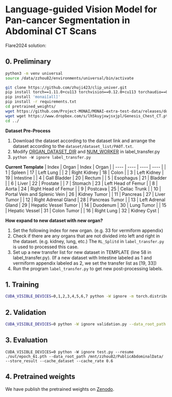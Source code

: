 # Language-guided Vision Model for Pan-cancer Segmentation in Abdominal CT Scans
Flare2024 solution:

## 0. Preliminary
```bash
python3 -m venv universal
source /data/zzhou82/environments/universal/bin/activate

git clone https://github.com/zhuji423/clip_univer.git
pip install torch==1.11.0+cu113 torchvision==0.12.0+cu113 torchaudio==0.11.0 --extra-index-url https://download.pytorch.org/whl/cu113
pip install 'monai[all]'
pip install -r requirements.txt
cd pretrained_weights/
wget https://github.com/Project-MONAI/MONAI-extra-test-data/releases/download/0.8.1/swin_unetr.base_5000ep_f48_lr2e-4_pretrained.pt
wget wget https://www.dropbox.com/s/lh5kuyjxwjsxjpl/Genesis_Chest_CT.pt
cd ../
```

**Dataset Pre-Process**  
1. Download the dataset according to the dataset link and arrange the dataset according to the `dataset/dataset_list/PAOT.txt`.  
2. Modify [ORGAN_DATASET_DIR](https://github.com/ljwztc/CLIP-Driven-Universal-Model/blob/main/label_transfer.py#L51C1-L51C18) and [NUM_WORKER](https://github.com/ljwztc/CLIP-Driven-Universal-Model/blob/main/label_transfer.py#L53) in label_transfer.py  
3. `python -W ignore label_transfer.py`


**Current Template**
|  Index   | Organ  | Index | Organ |
|  ----  | ----  |  ----  | ----  |
| 1  | Spleen | 17 | Left Lung |
| 2  | Right Kidney | 18  | Colon |
| 3  | Left Kidney | 19  | Intestine |
| 4  | Gall Bladder | 20  | Rectum |
| 5  | Esophagus | 21  | Bladder |
| 6  | Liver | 22  | Prostate |
| 7  | Stomach | 23  | Left Head of Femur |
| 8  | Aorta | 24  | Right Head of Femur |
| 9  | Postcava | 25  | Celiac Trunk |
| 10  | Portal Vein and Splenic Vein | 26  | Kidney Tumor |
| 11  | Pancreas | 27  | Liver Tumor |
| 12  | Right Adrenal Gland | 28  | Pancreas Tumor |
| 13  | Left Adrenal Gland | 29  | Hepatic Vessel Tumor |
| 14  | Duodenum | 30  | Lung Tumor |
| 15  | Hepatic Vessel | 31  | Colon Tumor |
| 16  | Right Lung | 32  | Kidney Cyst |

**How expand to new dataset with new organ?**
1. Set the following index for new organ. (e.g. 33 for vermiform appendix)  
2. Check if there are any organs that are not divided into left and right in the dataset. (e.g. kidney, lung, etc.) The `RL_Splitd` in `label_transfer.py` is used to processed this case.  
3. Set up a new transfer list for new dataset in TEMPLATE (line 58 in label_transfer.py). (If a new dataset with Intestine labeled as 1 and vermiform appendix labeled as 2, we set the transfer list as [19, 33])  
4. Run the program `label_transfer.py` to get new post-processing labels.  

## 1. Training

```bash
CUDA_VISIBLE_DEVICES=0,1,2,3,4,5,6,7 python -W ignore -m torch.distributed.launch --nproc_per_node=8 --master_port=1234 train.py --dist True --data_root_path /mnt/zzhou82/PublicAbdominalData/ --num_workers 12 --num_samples 4 --cache_dataset --cache_rate 0.6 --uniform_sample
```

## 2. Validation

```bash
CUDA_VISIBLE_DEVICES=0 python -W ignore validation.py --data_root_path /mnt/zzhou82/PublicAbdominalData/ --start_epoch 10 --end_epoch 40 --epoch_interval 10 --cache_dataset --cache_rate 0.6
```

## 3. Evaluation
```
CUDA_VISIBLE_DEVICES=0 python -W ignore test.py --resume ./out/epoch_61.pth --data_root_path /mnt/zzhou82/PublicAbdominalData/ --store_result --cache_dataset --cache_rate 0.6
```

## 4. Pretrained weights
We have publish the pretrained weights on [Zenodo](https://zenodo.org/records/15192753).